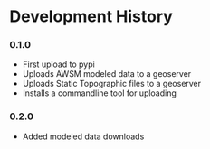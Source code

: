 # Development History

### 0.1.0

* First upload to pypi
* Uploads AWSM modeled data to a geoserver
* Uploads Static Topographic files to a geoserver
* Installs a commandline tool for uploading

### 0.2.0

* Added modeled data downloads


